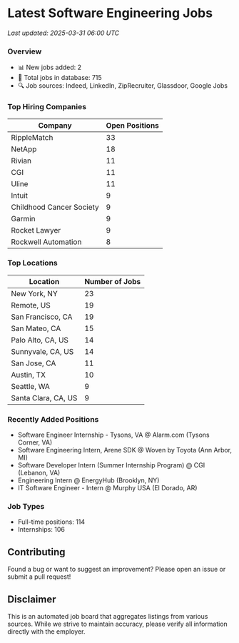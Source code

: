# Latest Software Engineering Jobs
*Last updated: 2025-03-31 06:00 UTC*

### Overview
- 📊 New jobs added: 2
- 💼 Total jobs in database: 715
- 🔍 Job sources: Indeed, LinkedIn, ZipRecruiter, Glassdoor, Google Jobs

### Top Hiring Companies
| Company | Open Positions |
|---------|---------------|
| RippleMatch | 33 |
| NetApp | 18 |
| Rivian | 11 |
| CGI | 11 |
| Uline | 11 |
| Intuit | 9 |
| Childhood Cancer Society | 9 |
| Garmin | 9 |
| Rocket Lawyer | 9 |
| Rockwell Automation | 8 |

### Top Locations
| Location | Number of Jobs |
|----------|---------------|
| New York, NY | 23 |
| Remote, US | 19 |
| San Francisco, CA | 19 |
| San Mateo, CA | 15 |
| Palo Alto, CA, US | 14 |
| Sunnyvale, CA, US | 14 |
| San Jose, CA | 11 |
| Austin, TX | 10 |
| Seattle, WA | 9 |
| Santa Clara, CA, US | 9 |

### Recently Added Positions
- Software Engineer Internship - Tysons, VA @ Alarm.com (Tysons Corner, VA)
- Software Engineering Intern, Arene SDK @ Woven by Toyota (Ann Arbor, MI)
- Software Developer Intern (Summer Internship Program) @ CGI (Lebanon, VA)
- Engineering Intern @ EnergyHub (Brooklyn, NY)
- IT Software Engineer - Intern @ Murphy USA (El Dorado, AR)

### Job Types
- Full-time positions: 114
- Internships: 106

## Contributing
Found a bug or want to suggest an improvement? Please open an issue or submit a pull request!

## Disclaimer
This is an automated job board that aggregates listings from various sources. While we strive to maintain accuracy, 
please verify all information directly with the employer.
